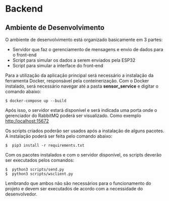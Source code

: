 # Backend

## Ambiente de Desenvolvimento
O ambiente de desenvolvimento está organizado basicamente em 3 partes:
- Servidor que faz o gerenciamento de mensagens e envio de dados para o front-end
- Script para simular os dados a serem enviados pela ESP32
- Script para simular a interface do front-end

Para a utilização da aplicação principal será necessário a instalação da ferramenta Docker, responsável pela conteinerização. Com o Docker instalado, será necessário navegar até a pasta **sensor_service** e digitar o comando abaixo:
    
    $ docker-compose up --build
    
Após isso, o servidor estará disponível e será indicada uma porta onde o gerenciador do RabbitMQ poderá ser visualizado. Como exemplo <http:/localhost:15672>

Os scripts criados poderão ser usados após a instalação de alguns pacotes. A instalação poderá ser feita pelo comando abaixo:
    
    $  pip3 install -r requirements.txt

Com os pacotes instalados e com o servidor disponível, os scripts deverão ser executados pelos comandos:
    
    $  python3 scripts/send.py
    $  python3 scripts/wsclient.py

Lembrando que ambos não são necessários para o funcionamento do projeto e devem ser executados de acordo com a necessidade do desenvolvedor.
